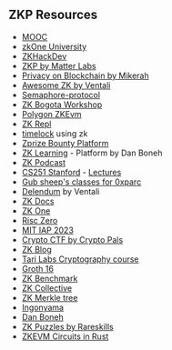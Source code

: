 ## ZKP Resources

*   [MOOC](https://github.com/nullity00/web3-resources/tree/main/Learning/ZK/MOOC)
*   [zkOne University](https://zku.one/)
*   [ZKHackDev](https://zkhack.dev/whiteboard/)
*   [ZKP by Matter Labs](https://github.com/matter-labs/awesome-zero-knowledge-proofs)
*   [Privacy on Blockchain by Mikerah](https://github.com/Mikerah/awesome-privacy-on-blockchains)
*   [Awesome ZK by Ventali](https://github.com/ventali/awesome-zk)
*   [Semaphore-protocol](https://github.com/semaphore-protocol)
*   [ZK Bogota Workshop](https://zkworkshop.info/)
*   [Polygon ZKEvm](https://wiki.polygon.technology/docs/zkEVM/develop/#connecting-to-zkevm)
*   [ZK Repl](https://zkrepl.dev/)
*   [timelock](https://github.com/timoth-y/zk-timelock#readme) using zk
*   [Zprize Bounty Platform](https://www.zprize.io/)
*   [ZK Learning](https://zk-learning.org/) - Platform by Dan Boneh
*   [ZK Podcast](https://zeroknowledge.fm/)
*   [CS251 Stanford](https://cs251.stanford.edu/) - [Lectures](https://cs251.stanford.edu/lectures/lecture1.pdf)
*   [Gub sheep's classes for 0xparc](http://learn.0xparc.org/)
*   [Delendum](https://kb.delendum.xyz/zk-knowledge) by Ventali
*   [ZK Docs](https://www.zkdocs.com/)
*   [ZK One](https://zku.gnomio.com/)
*   [Risc Zero](https://www.risczero.com/docs)
*   [MIT IAP 2023](https://zkiap.com/)
*   [Crypto CTF by Crypto Pals](https://cryptopals.com/)
*   [ZK Blog](https://www.zeroknowledgeblog.com/)
*   [Tari Labs Cryptography course](https://tlu.tarilabs.com/cryptography)
*   [Groth 16](https://xn--2-umb.com/22/groth16/)
*   [ZK Benchmark](https://www.zk-bench.org/)
*   [ZK Collective](https://zkcollective.org/)
*   [ZK Merkle tree](https://github.com/TheBojda/zk-merkle-tree)
*   [Ingonyama](https://ingonyama-zk.github.io/ingopedia/handsonzk.html)
*   [Dan Boneh](https://crypto.stanford.edu/~dabo/)
*   [ZK Puzzles by Rareskills](https://github.com/RareSkills/zero-knowledge-puzzles)
*   [ZKEVM Circuits in Rust](https://github.com/privacy-scaling-explorations/zkevm-circuits)

